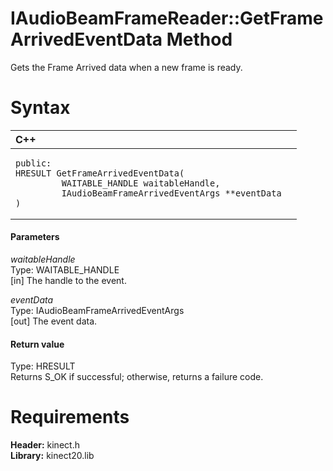 IAudioBeamFrameReader::GetFrameArrivedEventData Method  
======================================================  

Gets the Frame Arrived data when a new frame is ready. <span id="syntaxSection"></span>

Syntax  
======  

<table>
<colgroup>
<col width="100%" />
</colgroup>
<thead>
<tr class="header">
<th align="left">C++</th>
</tr>
</thead>
<tbody>
<tr class="odd">
<td align="left"><pre><code>public:  
HRESULT GetFrameArrivedEventData(  
         WAITABLE_HANDLE waitableHandle,  
         IAudioBeamFrameArrivedEventArgs **eventData  
)</code></pre></td>
</tr>
</tbody>
</table>

<span id="ID4EG"></span>
#### Parameters  

*waitableHandle*    
Type: WAITABLE\_HANDLE  
[in] The handle to the event.  

*eventData*    
Type: IAudioBeamFrameArrivedEventArgs  
[out] The event data.  

<span id="ID4EP"></span>
#### Return value  

Type: HRESULT  
Returns S\_OK if successful; otherwise, returns a failure code.  

<span id="requirements"></span>

Requirements  
============  

**Header:** kinect.h  
**Library:** kinect20.lib  



<!--Please do not edit the data in the comment block below.-->
<!--
TOCTitle : GetFrameArrivedEventData Method
RLTitle : IAudioBeamFrameReader::GetFrameArrivedEventData Method
KeywordK : GetFrameArrivedEventData method
KeywordK : IAudioBeamFrameReader::GetFrameArrivedEventData method
KeywordF : IAudioBeamFrameReader::GetFrameArrivedEventData
KeywordF : GetFrameArrivedEventData
KeywordF : Microsoft.Kinect.kinect.IAudioBeamFrameReader.GetFrameArrivedEventData(WAITABLE_HANDLE,IAudioBeamFrameArrivedEventArgs@)
KeywordA : M:Microsoft.Kinect.kinect.IAudioBeamFrameReader.GetFrameArrivedEventData(WAITABLE_HANDLE,IAudioBeamFrameArrivedEventArgs@)
AssetID : M:Microsoft.Kinect.kinect.IAudioBeamFrameReader.GetFrameArrivedEventData(WAITABLE_HANDLE,IAudioBeamFrameArrivedEventArgs@)
Locale : en-us
CommunityContent : 1
APIType : Managed
APILocation : 
APIName : Microsoft.Kinect.kinect.IAudioBeamFrameReader::GetFrameArrivedEventData
TargetOS : Windows
TopicType : kbSyntax
DevLang : C++
DocSet : K4Wv2
ProjType : K4Wv2Proj
Technology : Kinect for Windows
Product : Kinect for Windows SDK v2
productversion : 20
-->
